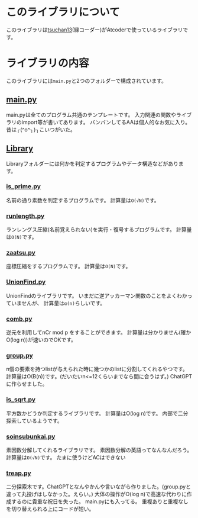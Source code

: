 # このライブラリについて
このライブラリは<a href="https://atcoder.jp/users/tsuchan13">tsuchan13</a>(緑コーダー)がAtcoderで使っているライブラリです。
# ライブラリの内容
このライブラリには`main.py`と2つのフォルダーで構成されています。
## <a href='https://github.com/tsuchan13/tsuchan13-library/blob/main/main.py'>main.py</a>
main.pyは全てのプログラム共通のテンプレートです。
入力関連の関数やライブラリのimport等が書いてあります。
バンバンしてるAAは個人的なお気に入り。
昔は┌(^o^┐)┐こいつがいた。
## <a href='https://github.com/tsuchan13/tsuchan13-library/tree/main/Library'>Library</a>
Libraryフォルダーには何かを判定するプログラムやデータ構造などがあります。
### <a href='https://github.com/tsuchan13/tsuchan13-library/blob/main/Library/is_prime.py'>is_prime.py</a>
名前の通り素数を判定するプログラムです。
計算量は`O(√N)`です。
### <a href='https://github.com/tsuchan13/tsuchan13-library/blob/main/Library/runlength.py'>runlength.py</a>
ランレングス圧縮(名前覚えられない)を実行・復号するプログラムです。
計算量は`O(N)`です。
### <a href='https://github.com/tsuchan13/tsuchan13-library/blob/main/Library/zaatsu.py'>zaatsu.py</a>
座標圧縮をするプログラムです。
計算量は`O(N)`です。
### <a href='https://github.com/tsuchan13/tsuchan13-library/blob/main/Library/UnionFind.py'>UnionFind.py</a>
UnionFindのライブラリです。
いまだに逆アッカーマン関数のことをよくわかっていませんが、
計算量は`α(n)`らしいです。
### <a href='https://github.com/tsuchan13/tsuchan13-library/blob/main/Library/comb.py'>comb.py</a>
逆元を利用してnCr mod p をすることができます。
計算量は分かりません(確かO(log n))が速いのでOKです。
### <a href='https://github.com/tsuchan13/tsuchan13-library/blob/main/Library/group.py'>group.py</a>
n個の要素を持つlistが与えられた時に幾つかのlistに分割してくれるやつです。
計算量はO(B(n))です。(だいたいn<=12くらいまでなら間に合うはず。)
ChatGPTに作らせました。
### <a href='https://github.com/tsuchan13/tsuchan13-library/blob/main/Library/is_sqrt.py'>is_sqrt.py</a>
平方数かどうか判定するライブラリです。
計算量はO(log n)です。
内部で二分探索しているようです。
### <a href='https://github.com/tsuchan13/tsuchan13-library/blob/main/Library/soinsubunkai.py'>soinsubunkai.py</a>
素因数分解してくれるライブラリです。
素因数分解の英語ってなんなんだろう。
計算量は`O(√N)`です。
たまに使うけどACはできない
### <a href='https://github.com/tsuchan13/tsuchan13-library/blob/main/Library/treap.py'>treap.py</a>
二分探索木です。ChatGPTとなんやかんや言いながら作りました。(group.pyと違って丸投げはしなかった。えらい。)
大体の操作がO(log n)で高速な代わりに作成するのに貴重な祝日を失った。
main.pyにも入ってる。
重複ありと重複なしを切り替えられる上にコードが短い。


